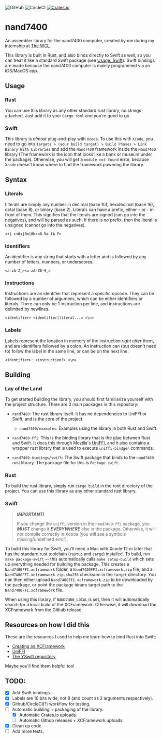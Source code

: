 ![GitHub](https://img.shields.io/github/license/cogsandsquigs/nand7400?style=for-the-badge)
![CircleCI](https://img.shields.io/circleci/build/github/cogsandsquigs/nand7400/main?style=for-the-badge)
[![Crates.io](https://img.shields.io/crates/v/nand7400?style=for-the-badge)](https://crates.io/crates/nand7400)

# nand7400

An assembler library for the nand7400 computer, created by me during my internship at [The WCL](https://thewcl.com).

This library is built in Rust, and also binds directly to Swift as well, so you can treat it like a standard Swift package (see [Usage: Swift](#swift)). Swift bindings are made because the nand7400 computer is mainly programmed via an iOS/MacOS app.

## Usage

### Rust

You can use this library as any other standard rust library, no strings attached. Just add it to your `Cargo.toml` and you're good to go.

### Swift

This library is _almost_ plug-and-play with `Xcode`. To use this with `Xcode`, you need to go into `Targets > (your build target) > Build Phases > Link Binary With Libraries` and add the `Nand7400` framework inside the `Nand7400` library (The framework is the icon that looks like a bank or museum under the package). Otherwise, you will get a `module not found` error, because `Xcode` doesn't know where to find the framework powering the library.

## Syntax

### Literals

Literals are simply any number in decimal (base 10), hexidecimal (base 16), octal (base 8), or binary (base 2). Literals can have a prefix, either `+` or `-` in front of them. This signifies that the literals are signed (can go into the negatives), and will be parsed as such. If there is _no_ prefix, then the literal is unsigned (cannot go into the negatives).

```
<+|-><0x|0o|0b><0-9a-fA-F>
```

### Identifiers

An identifier is any string that starts with a letter and is followed by any number of letters, numbers, or underscores.

```
<a-zA-Z_><a-zA-Z0-9_>
```

### Instructions

Instructions are an identifier that represent a specific opcode. They can be followed by a number of argumens, which can be either identifiers or literals. There can only be 1 instruction per line, and instructions are delimited by newlines.

```
<identifier> <identifier|literal...> <\n>
```

### Labels

Labels represent the location in memory of the instruction _right after_ them, and are identifiers followed by a colon. An instruction can (but doesn't need to) follow the label in the same line, or can be on the next line.

```
<identifier>: <instruction?> <\n>
```

## Building

### Lay of the Land

To get started building the library, you should first familiarize yourself with the project structure. There are 3 main packages in this repository:

-   `nand7400`: The rust library itself. It has no dependencies to UniFFI or Swift, and is the core of the project.

    -   `nand7400/examples`: Examples using the library in both Rust and Swift.

-   `nand7400-ffi`: This is the binding library that is the glue between Rust and Swift. It does this through Mozilla's [UniFFI](https://github.com/mozilla/uniffi-rs), and it also contains a wrapper rust library that is used to execute `uniffi-bindgen` commands.

-   `nand7400-bindings/swift`: The Swift package that binds to the `nand7400` rust library. The package file for this is `Package.swift`.

### Rust

To build the rust library, simply run `cargo build` in the root directory of the project. You can use this library as any other standard rust library.

### Swift

> **_IMPORTANT!_**
>
> If you change the `uniffi` version in the `nand7400-ffi` package, you **_MUST_** change it **_EVERYWHERE_** else in the package. Otherwise, it will not compile correctly in Xcode (you will see a symbols missing/undefined error).

To build this library for Swift, you'll need a Mac with Xcode 12 or later that has the standard rust toolchain (`rustup` and `cargo`) installed. To build, run `make package-swift` -- this automatically calls `make setup-build` which sets up everything needed for building the package. This creates a `Nand7400FFI.xcframework` folder, a `Nand7400FFI.xcframework.zip` file, and a `Nand7400FFI.xcframework.zip.sha256` checksum in the `target` directory. You can then either upload `Nand7400FFI.xcframework.zip` to be downloaded by the package, or point the package binary target path to the `Nand7400FFI.xcframework` file.

When using this library, if `NAND7400_LOCAL` is set, then it will automatically search for a local build of the XCFramework. Otherwise, it will download the XCFramework from the Github release.

## Resources on how I did this

These are the resources I used to help me learn how to bind Rust into Swift:

-   [Creating an XCFramework](https://rhonabwy.com/2023/02/10/creating-an-xcframework/)
-   [UniFFI](https://mozilla.github.io/uniffi-rs/)
-   [The YSwift repository](https://github.com/y-crdt/yswift)

Maybe you'll find them helpful too!

## TODO:

-   [x] Add Swift bindings.
-   [x] Labels are 16 bits wide, not 8 (and count as 2 arguments respectively).
-   [x] Github/CircleCI(?) workflow for testing.
-   [ ] Automatic building + packaging of the library.
    -   [x] Automatic Crates.io uploads.
    -   [ ] Automatic Github releases + XCFramework uploads.
-   [x] Clean up code.
-   [ ] Add more tests.
